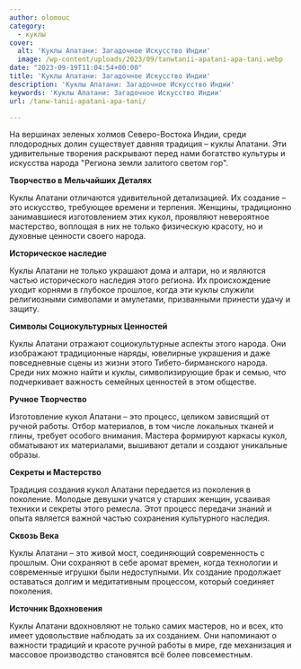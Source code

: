 ```yaml
---
author: olomouc
category:
  - куклы
cover:
  alt: 'Куклы Апатани: Загадочное Искусство Индии'
  image: /wp-content/uploads/2023/09/tanwtanii-apatani-apa-tani.webp
date: "2023-09-19T11:04:54+00:00"
title: 'Куклы Апатани: Загадочное Искусство Индии'
description: 'Куклы Апатани: Загадочное Искусство Индии'
keywords: 'Куклы Апатани: Загадочное Искусство Индии'
url: /tanw-tanii-apatani-apa-tani/

---
```

На вершинах зеленых холмов Северо-Востока Индии, среди плодородных долин существует давняя традиция – куклы Апатани. Эти удивительные творения раскрывают перед нами богатство культуры и искусства народа "Региона земли залитого светом гор".

**Творчество в Мельчайших Деталях**

Куклы Апатани отличаются удивительной детализацией. Их создание – это искусство, требующее времени и терпения. Женщины, традиционно занимавшиеся изготовлением этих кукол, проявляют невероятное мастерство, воплощая в них не только физическую красоту, но и духовные ценности своего народа.

**Историческое наследие**

Куклы Апатани не только украшают дома и алтари, но и являются частью исторического наследия этого региона. Их происхождение уходит корнями в глубокое прошлое, когда эти куклы служили религиозными символами и амулетами, призванными принести удачу и защиту.

**Символы Социокультурных Ценностей**

Куклы Апатани отражают социокультурные аспекты этого народа. Они изображают традиционные наряды, ювелирные украшения и даже повседневные сцены из жизни этого Тибето-бирманского народа. Среди них можно найти и куклы, символизирующие брак и семью, что подчеркивает важность семейных ценностей в этом обществе.

**Ручное Творчество**

Изготовление кукол Апатани – это процесс, целиком зависящий от ручной работы. Отбор материалов, в том числе локальных тканей и глины, требует особого внимания. Мастера формируют каркасы кукол, обматывают их материалами, вышивают детали и создают уникальные образы.

**Секреты и Мастерство**

Традиция создания кукол Апатани передается из поколения в поколение. Молодые девушки учатся у старших женщин, усваивая техники и секреты этого ремесла. Этот процесс передачи знаний и опыта является важной частью сохранения культурного наследия.

**Сквозь Века**

Куклы Апатани – это живой мост, соединяющий современность с прошлым. Они сохраняют в себе аромат времен, когда технологии и современные игрушки были недоступными. Их создание продолжает оставаться долгим и медитативным процессом, который соединяет поколения.

**Источник Вдохновения**

Куклы Апатани вдохновляют не только самих мастеров, но и всех, кто имеет удовольствие наблюдать за их созданием. Они напоминают о важности традиций и красоте ручной работы в мире, где механизация и массовое производство становятся всё более повсеместным.

